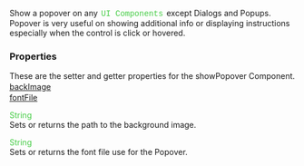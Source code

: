 Show a popover on any <span style="color:#4c4; font-family:Courier, monospace; font-size:100%; padding:0px 2px;">UI Components</span> except Dialogs and Popups. Popover is very useful on showing additional info or displaying instructions especially when the control is click or hovered.

<style>.samp { margin-top: 2px; } </style><h3>Properties</h3>These are the setter and getter properties for the showPopover Component.
<div class="samp"><a href="#backimage-0" data-transition="pop" data-rel="popup" class="ui-link">backImage </a></div><div class="samp"><a href="#fontfile-5" data-transition="pop" data-rel="popup" class="ui-link">fontFile </a></div>
<div data-role="popup" id="backimage-0" class="ui-content"><p><span style="color:#4c4;">String</span><br>Sets or returns the path to the background image.</p></div><div data-role="popup" id="fontfile-5" class="ui-content"><p><span style="color:#4c4;">String</span><br>Sets or returns the font file use for the Popover.</p></div>
